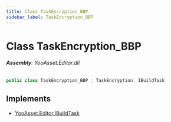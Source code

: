 ```yaml
---
title: Class TaskEncryption_BBP
sidebar_label: TaskEncryption_BBP
---
```

# Class TaskEncryption_BBP


###### **Assembly**: YooAsset.Editor.dll

```csharp title="Declaration"
public class TaskEncryption_BBP : TaskEncryption, IBuildTask
```

## Implements

* [YooAsset.Editor.IBuildTask](../YooAsset.Editor/IBuildTask.md)
